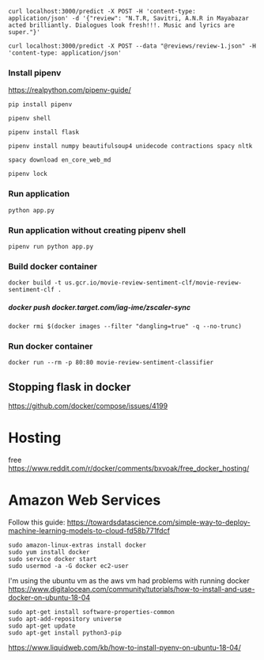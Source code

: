 ```
curl localhost:3000/predict -X POST -H 'content-type: application/json' -d '{"review": "N.T.R, Savitri, A.N.R in Mayabazar acted brilliantly. Dialogues look fresh!!!. Music and lyrics are super."}'

curl localhost:3000/predict -X POST --data "@reviews/review-1.json" -H 'content-type: application/json'
```

### Install pipenv

https://realpython.com/pipenv-guide/

`pip install pipenv`

`pipenv shell`

`pipenv install flask`

`pipenv install numpy beautifulsoup4 unidecode contractions spacy nltk`

`spacy download en_core_web_md`

`pipenv lock`

### Run application
`python app.py`

### Run application without creating pipenv shell
`pipenv run python app.py`

### Build docker container
`docker build -t us.gcr.io/movie-review-sentiment-clf/movie-review-sentiment-clf .`
##### docker push docker.target.com/iag-ime/zscaler-sync
`docker rmi $(docker images --filter "dangling=true" -q --no-trunc)`
### Run docker container
`docker run --rm -p 80:80 movie-review-sentiment-classifier`

## Stopping flask in docker
https://github.com/docker/compose/issues/4199

# Hosting
free https://www.reddit.com/r/docker/comments/bxvoak/free_docker_hosting/

# Amazon Web Services
Follow this guide: https://towardsdatascience.com/simple-way-to-deploy-machine-learning-models-to-cloud-fd58b771fdcf

```
sudo amazon-linux-extras install docker
sudo yum install docker
sudo service docker start
sudo usermod -a -G docker ec2-user
```


I'm using the ubuntu vm as the aws vm had problems with running docker
https://www.digitalocean.com/community/tutorials/how-to-install-and-use-docker-on-ubuntu-18-04

```
sudo apt-get install software-properties-common
sudo apt-add-repository universe
sudo apt-get update
sudo apt-get install python3-pip
```

https://www.liquidweb.com/kb/how-to-install-pyenv-on-ubuntu-18-04/